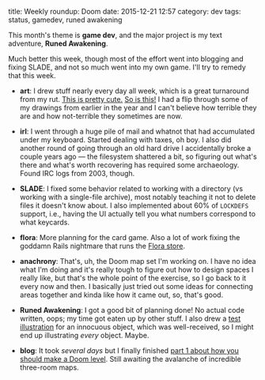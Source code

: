 title: Weekly roundup: Doom
date: 2015-12-21 12:57
category: dev
tags: status, gamedev, runed awakening

This month's theme is **game dev**, and the major project is my text adventure, **Runed Awakening**.

Much better this week, though most of the effort went into blogging and fixing SLADE, and not so much went into my own game.  I'll try to remedy that this week.

- **art**: I drew stuff nearly every day all week, which is a great turnaround from my rut.  [This is pretty cute.](https://twitter.com/eevee/status/677244505825918977)  [So is this!](https://twitter.com/eevee/status/676865617807327232)  I had a flip through some of my drawings from earlier in the year and I can't believe how terrible they are and how not-terrible they sometimes are now.

- **irl**: I went through a huge pile of mail and whatnot that had accumulated under my keyboard.  Started dealing with taxes, oh boy.  I also did another round of going through an old hard drive I accidentally broke a couple years ago — the filesystem shattered a bit, so figuring out what's there and what's worth recovering has required some archaeology.  Found IRC logs from 2003, though.

- **SLADE**: I fixed some behavior related to working with a directory (vs working with a single-file archive), most notably teaching it not to delete files it doesn't know about.  I also implemented about 60% of `LOCKDEFS` support, i.e., having the UI actually tell you what numbers correspond to what keycards.

- **flora**: More planning for the card game.  Also a lot of work fixing the goddamn Rails nightmare that runs the [Flora store](https://store.floraverse.com/).

- **anachrony**: That's, uh, the Doom map set I'm working on.  I have no idea what I'm doing and it's really tough to figure out how to design spaces I really like, but that's the whole point of the exercise, so I go back to it every now and then.  I basically just tried out some ideas for connecting areas together and kinda like how it came out, so, that's good.

- **Runed Awakening**: I got a good bit of planning done!  No actual code written, oops; my time got eaten up by other stuff.  I also drew a [test illustration](https://twitter.com/eevee/status/677132623429390341) for an innocuous object, which was well-received, so I might end up illustrating _every_ object.  Maybe.

- **blog**: It took _several days_ but I finally finished [part 1 about how you should make a Doom level](http://eev.ee/blog/2015/12/19/you-should-make-a-doom-level-part-1/).  Still awaiting the avalanche of incredible three-room maps.

